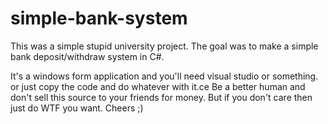 # simple-bank-system
This was a simple stupid university project. The goal was to make a simple bank deposit/withdraw system in C#.

It's a windows form application and you'll need visual studio or something. or just copy the code and do whatever with it.ce
Be a better human and don't sell this source to your friends for money. But if you don't care then just do WTF you want.
Cheers ;)
